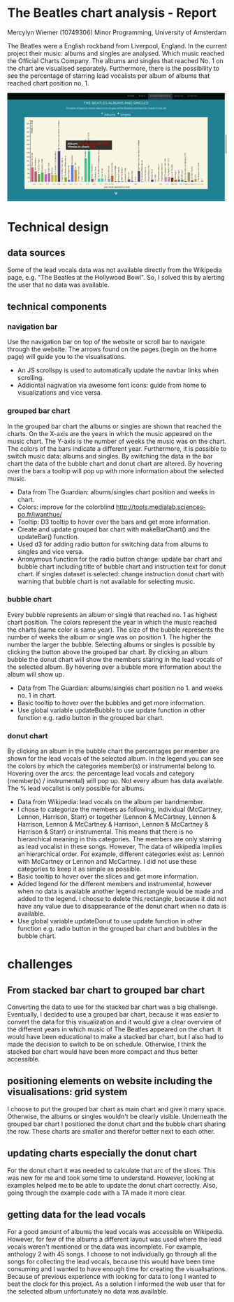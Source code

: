 # The Beatles chart analysis - Report #

Mercylyn Wiemer (10749306)
Minor Programming, University of Amsterdam

The Beatles were a English rockband from Liverpool, England. In the current
project their music: albums and singles are analysed. Which music reached the
Official Charts Company. The albums and singles that reached No. 1 on the chart
are visualised separately. Furthermore, there is the possibility to see the
percentage of starring lead vocalists per album of albums that reached chart position no. 1.


![](doc/chart_overview.png)

# Technical design #

## data sources ##
Some of the lead vocals data was not available directly from the Wikipedia page, e.g.
"The Beatles at the Hollywood Bowl". So, I solved this by alerting the user that no data was available.

## technical components ##
### navigation bar ###
Use the navigation bar on top of the website or scroll bar to navigate through the website. The arrows found on the pages (begin on the home page) will guide
you to the visualisations.

* An JS scrollspy is used to automatically update the navbar links when scrolling.
* Addiontal nagivation via awesome font icons: guide from home to visualizations and vice versa.

### grouped bar chart ###
In the grouped bar chart the albums or singles are shown that reached the charts.
On the X-axis are the years in which the music appeared on the music chart. The
Y-axis is the number of weeks the music was on the chart. The colors of the bars
indicate a different year. Furthermore, it is possible to switch music data:
albums and singles. By switching the data in the bar chart the data of the
bubble chart and donut chart are altered. By hovering over the bars a tooltip
will pop up with more information about the selected music.

* Data from The Guardian: albums/singles chart position and weeks in chart.
* Colors: improve for the colorblind http://tools.medialab.sciences-po.fr/iwanthue/
* Tooltip: D3 tooltip to hover over the bars and get more information.
* Create and update grouped bar chart with makeBarChart() and the updateBar() function.
* Used d3 for adding radio button for switching data from albums to singles and vice versa.
* Anonymous function for the radio button change: update bar chart and bubble chart including title of bubble chart and instruction text for donut chart. If singles dataset
is selected: change instruction donut chart with warning that bubble chart is not available for selecting music.

### bubble chart ###
Every bubble represents an album or single that reached no. 1 as highest chart position.
The colors represent the year in which the music reached the charts (same color is same year).
The size of the bubble represents the number of weeks the album or single was on position 1.
The higher the number the larger the bubble. Selecting albums or singles is possible by clicking the button
above the grouped bar chart. By clicking an album bubble the donut chart will show
the members staring in the lead vocals of the selected album. By hovering over
a bubble more information about the album will show up.

* Data from The Guardian: albums/singles chart position no 1. and weeks no. 1 in chart.
* Basic tooltip to hover over the bubbles and get more information.
* Use global variable updateBubble to use update function in other function e.g.
    radio button in the grouped bar chart.

### donut chart ###
By clicking an album in the bubble chart the percentages per member are shown for
the lead vocals of the selected album. In the legend you can see the colors by
which the categories member(s) or instrumental belong to. Hovering over the arcs:
the percentage lead vocals and category (member(s) / instrumental) will pop up.
Not every album has data available. The % lead vocalist is only possible for albums.

* Data from Wikipedia: lead vocals on the album per bandmember.
* I chose to categorize the members as following, individual (McCartney, Lennon,
    Harrison, Starr) or together (Lennon & McCartney, Lennon & Harrison, Lennon
    & McCartney & Harrison, Lennon & McCartney & Harrison & Starr) or instrumental.
    This means that there is no hierarchical meaning in this categories. The
    members are only starring as lead vocalist in these songs. However, The
    data of wikipedia implies an hierarchical order. For example, different
    categories exist as: Lennon with McCartney or Lennon and McCartney. I did
    not use these categories to keep it as simple as possible.
* Basic tooltip to hover over the slices and get more information.
* Added legend for the different members and instrumental, however when no data
    is available another legend rectangle would be made and added to the legend.
    I choose to delete this rectangle, because it did not have any value due to
    disappearance of the donut chart when no data is available.
* Use global variable updateDonut to use update function in other function e.g.
    radio button in the grouped bar chart and bubbles in the bubble chart.

# challenges #
## From stacked bar chart to grouped bar chart ##

Converting the data to use for the stacked bar chart was a big challenge.
Eventually, I decided to use a grouped bar chart, because it was easier to
convert the data for this visualization and it would give a clear overview of
the different years in which music of The Beatles appeared on the chart.
It would have been educational to make a stacked bar chart, but I also had to
made the decision to switch to be on schedule. Otherwise, I think the stacked bar
chart would have been more compact and thus better accessible.

## positioning elements on website including the visualisations: grid system ##
I choose to put the grouped bar chart as main chart and give it many space.
Otherwise, the albums or singles wouldn't be clearly visible. Underneath the
grouped bar chart I positioned the donut chart and the bubble chart sharing the
row. These charts are smaller and therefor better next to each other.

## updating charts especially the donut chart ##
For the donut chart it was needed to calculate that arc of the slices. This was
new for me and took some time to understand. However, looking at examples helped
me to be able to update the donut chart correctly. Also, going through the
example code with a TA made it more clear.

## getting data for the lead vocals ##
For a good amount of albums the lead vocals was accessible on Wikipedia. However,
for few of the albums a different layout was used where the lead vocals weren't
mentioned or the data was incomplete. For example, anthology 2 with 45 songs. I choose
to not individually go through all the songs for collecting the lead vocals, because
this would have been time consuming and I wanted to have enough time for creating the
visualisations. Because of previous experience with looking for data to long I
wanted to beat the clock for this project. As a solution I informed the web user
that for the selected album unfortunately no data was available.
